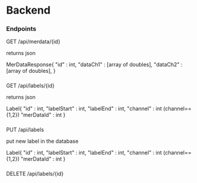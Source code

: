 # Backend

### Endpoints

GET
/api/merdata/{id} 

returns json

MerDataResponse{
    "id" : int,
    "dataCh1" : [array of doubles],
    "dataCh2" : [array of doubles],
}

###

GET
/api/labels/{id}

returns json

Label{
    "id" : int,
    "labelStart" : int,
    "labelEnd" : int,
    "channel" : int (channel=={1,2})
    "merDataId" : int
}

###

PUT
/api/labels

put new label in the database

Label{
    "id" : int,
    "labelStart" : int,
    "labelEnd" : int,
    "channel" : int (channel=={1,2})
    "merDataId" : int
}

###

DELETE 
/api/labels/{id}
